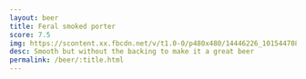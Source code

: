 ```yaml
---
layout: beer
title: Feral smoked porter
score: 7.5
img: https://scontent.xx.fbcdn.net/v/t1.0-0/p480x480/14446226_10154470825398745_5928076298632372626_n.jpg?oh=433e860ea10f8eed12dcaf1675f920af&oe=58C6DB01
desc: Smooth but without the backing to make it a great beer
permalink: /beer/:title.html
---
```

